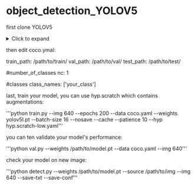 # object_detection_YOLOV5

first clone YOLOV5

<details>
<summary>Click to expand</summary>

git clone https://github.com/ultralytics/yolov5.git
cd yolov5
pip install -r requirements.txt

</details>



then edit coco.ymal:

train_path: /path/to/train/
val_path: /path/to/val/
test_path: /path/to/test/

#number_of_classes
nc: 1

#classes
class_names: ['your_class']


last, train your model, you can use hyp.scratch which contains augmentations:

'''python train.py --img 640 --epochs 200 --data coco.yaml --weights yolov5l.pt  --batch-size 16 --nosave --cache --patience 10 --hyp hyp.scratch-low.yaml'''

you can ten validate your model's performance:

'''python val.py --weights /path/to/model.pt --data coco.yaml --img 640'''

check your model on new image:

'''python detect.py --weights /path/to/model.pt --source /path/to/img --img 640 --save-txt --save-conf'''
